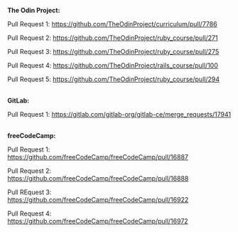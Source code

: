 __The Odin Project:__

Pull Request 1: https://github.com/TheOdinProject/curriculum/pull/7786

Pull Request 2: https://github.com/TheOdinProject/ruby_course/pull/271

Pull Request 3: https://github.com/TheOdinProject/ruby_course/pull/275

Pull Request 4: https://github.com/TheOdinProject/rails_course/pull/100

Pull Request 5: https://github.com/TheOdinProject/ruby_course/pull/294
<br><br>

__GitLab:__

Pull Request 1: https://gitlab.com/gitlab-org/gitlab-ce/merge_requests/17941
<br><br>

__freeCodeCamp:__

Pull Request 1: https://github.com/freeCodeCamp/freeCodeCamp/pull/16887

Pull Request 2: https://github.com/freeCodeCamp/freeCodeCamp/pull/16888

Pull REquest 3: https://github.com/freeCodeCamp/freeCodeCamp/pull/16922

Pull Request 4: https://github.com/freeCodeCamp/freeCodeCamp/pull/16972
